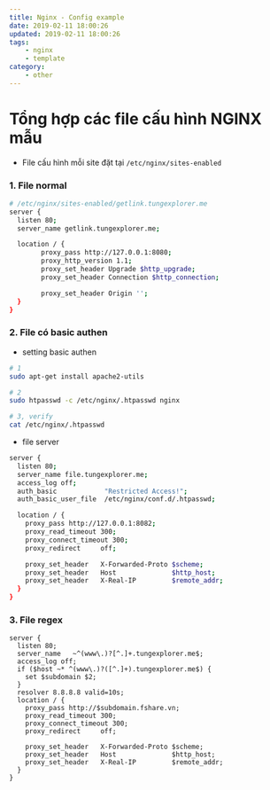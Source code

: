 ```yaml
---
title: Nginx - Config example
date: 2019-02-11 18:00:26
updated: 2019-02-11 18:00:26
tags:
    - nginx
    - template
category: 
    - other
---
```


# Tổng hợp các file cấu hình NGINX mẫu

- File cấu hình mỗi site đặt tại `/etc/nginx/sites-enabled`

### 1. File normal

```bash
# /etc/nginx/sites-enabled/getlink.tungexplorer.me
server {
  listen 80;
  server_name getlink.tungexplorer.me;

  location / {
        proxy_pass http://127.0.0.1:8080;
        proxy_http_version 1.1;
        proxy_set_header Upgrade $http_upgrade;
        proxy_set_header Connection $http_connection;

        proxy_set_header Origin '';
  }
}
```

### 2. File có basic authen

- setting basic authen

```bash
# 1
sudo apt-get install apache2-utils

# 2
sudo htpasswd -c /etc/nginx/.htpasswd nginx

# 3, verify
cat /etc/nginx/.htpasswd
```

- file server

```bash
server {
  listen 80;
  server_name file.tungexplorer.me;
  access_log off;
  auth_basic            "Restricted Access!";
  auth_basic_user_file  /etc/nginx/conf.d/.htpasswd;

  location / {
    proxy_pass http://127.0.0.1:8082;
    proxy_read_timeout 300;
    proxy_connect_timeout 300;
    proxy_redirect     off;

    proxy_set_header   X-Forwarded-Proto $scheme;
    proxy_set_header   Host              $http_host;
    proxy_set_header   X-Real-IP         $remote_addr;
  }
}
```

### 3. File regex

```
server {
  listen 80;
  server_name   ~^(www\.)?[^.]+.tungexplorer.me$;
  access_log off;
  if ($host ~* ^(www\.)?([^.]+).tungexplorer.me$) {
    set $subdomain $2;
  }
  resolver 8.8.8.8 valid=10s;
  location / {
    proxy_pass http://$subdomain.fshare.vn;
    proxy_read_timeout 300;
    proxy_connect_timeout 300;
    proxy_redirect     off;

    proxy_set_header   X-Forwarded-Proto $scheme;
    proxy_set_header   Host              $http_host;
    proxy_set_header   X-Real-IP         $remote_addr;
  }
}
```   
